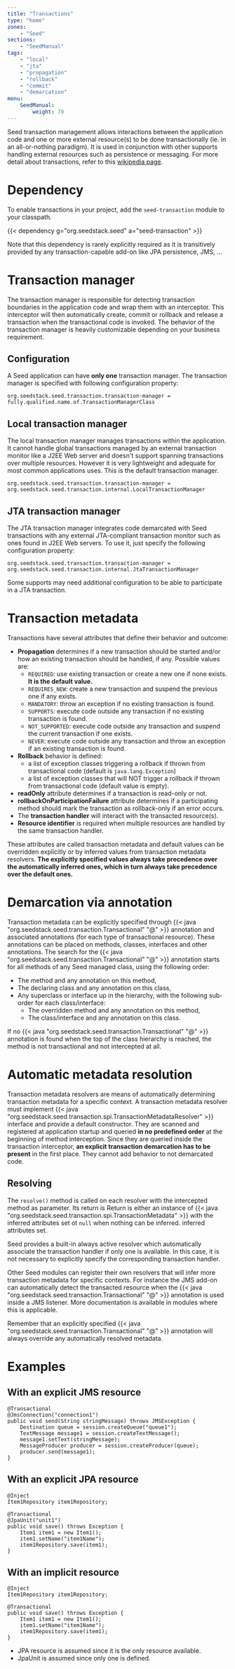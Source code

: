 ```yaml
---
title: "Transactions"
type: "home"
zones:
    - "Seed"
sections:
    - "SeedManual"
tags:
    - "local"
    - "jta"
    - "propagation"
    - "rollback"
    - "commit"
    - "demarcation"
menu:
    SeedManual:
        weight: 70
---
```


Seed transaction management allows interactions between the application code and one or more external resource(s) to be
done transactionally (ie. in an all-or-nothing paradigm). It is used in conjunction with other supports handling external 
resources such as persistence or messaging.<!--more--> For more detail about transactions, refer to this [wikipedia page](http://en.wikipedia.org/wiki/Transaction_processing).

# Dependency

To enable transactions in your project, add the `seed-transaction` module to your classpath. 

{{< dependency g="org.seedstack.seed" a="seed-transaction" >}}

Note that this dependency is rarely explicitly required as it is transitively provided by any transaction-capable add-on
like JPA persistence, JMS, ...

# Transaction manager

The transaction manager is responsible for detecting transaction boundaries in the application code and wrap them with
an interceptor. This interceptor will then automatically create, commit or rollback and release a transaction when the
transactional code is invoked. The behavior of the transaction manager is heavily customizable depending on your business requirement.

## Configuration

A Seed application can have **only one** transaction manager. The transaction manager is specified with following configuration property:

	org.seedstack.seed.transaction.transaction-manager = fully.qualified.name.of.TransactionManagerClass

## Local transaction manager

The local transaction manager manages transactions within the application. It cannot handle global transactions managed 
by an external transaction monitor like a J2EE Web server and doesn't support spanning transactions over multiple 
resources. However it is very lightweight and adequate for most common applications uses. This is the default transaction
manager.

	org.seedstack.seed.transaction.transaction-manager = org.seedstack.seed.transaction.internal.LocalTransactionManager

## JTA transaction manager	

The JTA transaction manager integrates code demarcated with Seed transactions with any external JTA-compliant transaction
monitor such as ones found in J2EE Web servers. To use it, just specify the following configuration property:

	org.seedstack.seed.transaction.transaction-manager = org.seedstack.seed.transaction.internal.JtaTransactionManager
	
Some supports may need additional configuration to be able to participate in a JTA transaction. 

# Transaction metadata

Transactions have several attributes that define their behavior and outcome:

* **Propagation** determines if a new transaction should be started and/or how an existing transaction should be handled, if any. Possible values are:
	* `REQUIRED`: use existing transaction or create a new one if none exists. **It is the default value.**
	* `REQUIRES_NEW`: create a new transaction and suspend the previous one if any exists.
	* `MANDATORY`: throw an exception if no existing transaction is found.
	* `SUPPORTS`: execute code outside any transaction if no existing transaction is found.
	* `NOT_SUPPORTED`: execute code outside any transaction and suspend the current transaction if one exists.
	* `NEVER`: execute code outside any transaction and throw an exception if an existing transaction is found.
* **Rollback** behavior is defined:
	* a list of exception classes triggering a rollback if thrown from transactional code (default is `java.lang.Exception`)
	* a list of exception classes that will NOT trigger a rollback if thrown from transactional code (default value is empty).
* **readOnly** attribute determines if a transaction is read-only or not.
* **rollbackOnParticipationFailure** attribute determines if a participating method should mark the transaction as rollback-only if an error occurs.
* The **transaction handler** will interact with the transacted resource(s).
* **Resource identifier** is required when multiple resources are handled by the same transaction handler.

These attributes are called transaction metadata and default values can be overridden explicitly or by inferred
values from transaction metadata resolvers. **The explicitly specified values always take precedence over the automatically
inferred ones, which in turn always take precedence over the default ones.**

# Demarcation via annotation

Transaction metadata can be explicitly specified through {{< java "org.seedstack.seed.transaction.Transactional" "@" >}} annotation and associated annotations (for
each type of transactional resource). These annotations can be placed on methods, classes, interfaces and other annotations.
The search for the {{< java "org.seedstack.seed.transaction.Transactional" "@" >}} annotation starts for all methods of any Seed managed class, using the following order:

* The method and any annotation on this method,
* The declaring class and any annotation on this class,
* Any superclass or interface up in the hierarchy, with the following sub-order for each class/interface:
	* The overridden method and any annotation on this method,
	* The class/interface and any annotation on this class.
	
If no {{< java "org.seedstack.seed.transaction.Transactional" "@" >}} annotation is found when the top of the class hierarchy is reached, the method is not transactional
and not intercepted at all.

# Automatic metadata resolution

Transaction metadata resolvers are means of automatically determining transaction metadata for a specific context. A
transaction metadata resolver must implement {{< java "org.seedstack.seed.transaction.spi.TransactionMetadataResolver" >}} interface 
and provide a default constructor. They are scanned and registered at application startup and queried **in no predefined
order** at the beginning of method interception. Since they are queried inside the transaction interceptor,
**an explicit transaction demarcation has to be present** in the first place. They cannot add behavior to not
demarcated code.

## Resolving

The `resolve()` method is called on each resolver with the intercepted method as parameter. Its return is Return is either an instance 
of {{< java "org.seedstack.seed.transaction.spi.TransactionMetadata" >}} with the inferred attributes set ot `null` when nothing can be inferred.
inferred attributes set.

Seed provides a built-in always active resolver which automatically associate the transaction handler if only
one is available. In this case, it is not necessary to explicitly specify the corresponding transaction handler.

Other Seed modules can register their own resolvers that will infer more transaction metadata for specific contexts. For
instance the JMS add-on can automatically detect the transacted resource when the {{< java "org.seedstack.seed.transaction.Transactional" "@" >}} annotation is used
inside a JMS listener. More documentation is available in modules where this is applicable.

Remember that an explicitly specified {{< java "org.seedstack.seed.transaction.Transactional" "@" >}} annotation will always override any automatically resolved metadata.

# Examples

## With an explicit JMS resource

	@Transactional
    @JmsConnection("connection1")
    public void send(String stringMessage) throws JMSException {
        Destination queue = session.createQueue("queue1");
        TextMessage message1 = session.createTextMessage();
        message1.setText(stringMessage);
        MessageProducer producer = session.createProducer(queue);
        producer.send(message1);
    }
	
## With an explicit JPA resource 

	@Inject
    Item1Repository item1Repository;
	
    @Transactional
    @JpaUnit("unit1")
    public void save() throws Exception {
        Item1 item1 = new Item1();
        item1.setName("item1Name");
        item1Repository.save(item1);
    }
	
## With an implicit resource

	@Inject
	Item1Repository item1Repository;
	
	@Transactional
	public void save() throws Exception {
		Item1 item1 = new Item1();
		item1.setName("item1Name");
		item1Repository.save(item1);
	}
	
	
 * JPA resource is assumed since it is the only resource available.
 * JpaUnit is assumed since only one is defined.
 